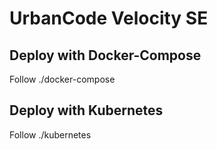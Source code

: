 # UrbanCode Velocity SE

## Deploy with Docker-Compose
 Follow ./docker-compose

## Deploy with Kubernetes
 Follow ./kubernetes
